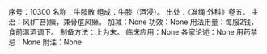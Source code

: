 序号：10300
名称：牛膝散
组成：牛膝（酒浸）。
出处：《准绳·外科》卷五。
主治：风(疒咅)瘰，兼骨疽风癞。
加减：None
功效：None
用法用量：每服2钱，食前温酒调下。
制备方法：上为末。
临床应用：None
各家论述：None
用药禁忌：None
附注：None
